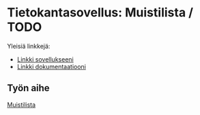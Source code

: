 # Tietokantasovellus: Muistilista / TODO

Yleisiä linkkejä:

* [Linkki sovellukseeni](https://jkostet.users.cs.helsinki.fi/todo)
* [Linkki dokumentaatiooni](https://github.com/jKostet/todo/blob/master/doc/dokumentaatio.pdf)

## Työn aihe

[Muistilista](http://advancedkittenry.github.io/suunnittelu_ja_tyoymparisto/aiheet/Muistilista.html)
